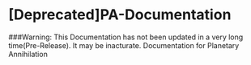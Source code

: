 [Deprecated]PA-Documentation
================
###Warning: This Documentation has not been updated in a very long time(Pre-Release). It may be inacturate.
Documentation for Planetary Annihilation
